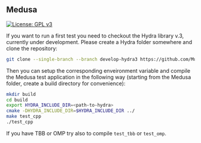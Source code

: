 ## Medusa
[![License: GPL v3](https://img.shields.io/badge/License-GPLv3-blue.svg)](https://www.gnu.org/licenses/gpl-3.0)

If you want to run a first test you need to checkout the Hydra library v.3, currently under development. Please create a Hydra folder somewhere and clone the repository:
```bash
git clone --single-branch --branch develop-hydra3 https://github.com/MultithreadCorner/Hydra.git
```
Then you can setup the corresponding enveironment variable and compile the Medusa test application in the following way (starting from the Medusa folder, create a build directory for convenience):
```bash
mkdir build
cd build
export HYDRA_INCLUDE_DIR=<path-to-hydra>
cmake -DHYDRA_INCLUDE_DIR=$HYDRA_INCLUDE_DIR ../
make test_cpp
./test_cpp
```
If you have TBB or OMP try also to compile ```test_tbb``` or ```test_omp```.
